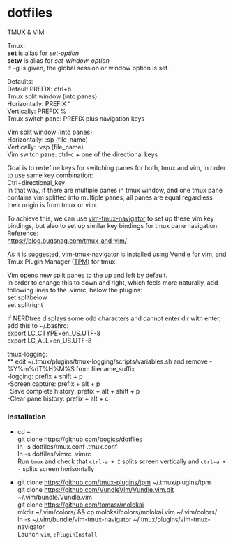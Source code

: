 # dotfiles
TMUX & VIM

Tmux:  
**set** is alias for *set-option*  
**setw** is alias for *set-window-option*  
	If -g is given, the global session or window option is set


Defaults:  
Default PREFIX: ctrl+b  
Tmux split window (into panes):  
Horizontally: PREFIX “  
Vertically:     PREFIX %  
Tmux switch pane: PREFIX plus navigation keys  
  
Vim split window (into panes):  
Horizontally: :sp (file_name)  
Vertically:      :vsp (file_name)  
Vim switch pane: ctrl-c + one of the directional keys  


Goal is to redefine keys for switching panes for both, tmux and vim, in order to use same key combination:  
Ctrl+directional_key  
In that way, if there are multiple panes in tmux window, and one tmux pane contains vim splitted into multiple panes, all panes are equal regardless their origin is from tmux or vim.  

To achieve this, we can use [vim-tmux-navigator](https://github.com/christoomey/vim-tmux-navigator) to set up these vim key bindings, but also to set up similar key bindings for tmux pane navigation.  
Reference:  
https://blog.bugsnag.com/tmux-and-vim/  

As it is suggested, vim-tmux-navigator is installed using [Vundle](https://github.com/VundleVim/Vundle.vim) for vim, and Tmux Plugin Manager ([TPM](https://github.com/tmux-plugins/tpm)) for tmux.  


Vim opens new split panes to the up and left by default.  
In order to change this to down and right, which feels more naturally, add following lines to the .vimrc, below the plugins:  
set splitbelow  
set splitright  

If NERDtree displays some odd characters and cannot enter dir with enter, add this to ~/.bashrc:  
export LC_CTYPE=en_US.UTF-8  
export LC_ALL=en_US.UTF-8  
  
tmux-logging:  
** edit ~/.tmux/plugins/tmux-logging/scripts/variables.sh and remove -%Y%m%dT%H%M%S from filename_suffix  
-logging: prefix + shift + p  
-Screen capture: prefix + alt + p  
-Save complete history: prefix + alt + shift + p  
-Clear pane history: prefix + alt + c  

### Installation  
- cd ~  
git clone https://github.com/bogics/dotfiles  
ln -s dotfiles/tmux.conf .tmux.conf  
ln -s dotfiles/vimrc .vimrc  
Run `tmux` and check that `ctrl-a + I` splits screen vertically and `ctrl-a + -` splits screen horisontally  

- git clone https://github.com/tmux-plugins/tpm ~/.tmux/plugins/tpm  
git clone https://github.com/VundleVim/Vundle.vim.git ~/.vim/bundle/Vundle.vim  
git clone https://github.com/tomasr/molokai  
mkdir ~/.vim/colors/ && cp molokai/colors/molokai.vim ~/.vim/colors/  
ln -s ~/.vim/bundle/vim-tmux-navigator ~/.tmux/plugins/vim-tmux-navigator  
Launch `vim`, `:PluginInstall`  
